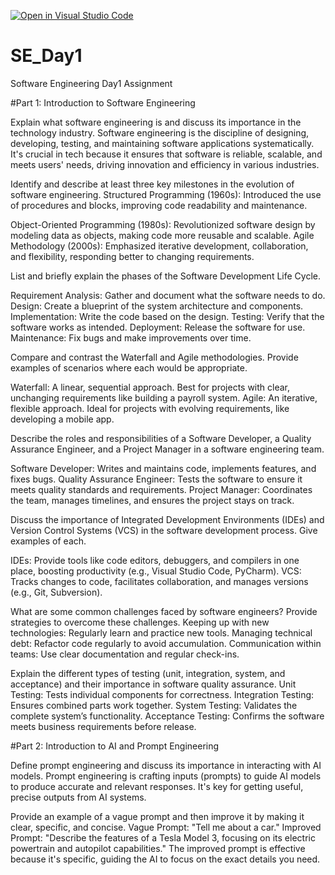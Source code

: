 [![Open in Visual Studio Code](https://classroom.github.com/assets/open-in-vscode-2e0aaae1b6195c2367325f4f02e2d04e9abb55f0b24a779b69b11b9e10269abc.svg)](https://classroom.github.com/online_ide?assignment_repo_id=15614510&assignment_repo_type=AssignmentRepo)
# SE_Day1

Software Engineering Day1 Assignment

#Part 1: Introduction to Software Engineering

Explain what software engineering is and discuss its importance in the technology industry.
Software engineering is the discipline of designing, developing, testing, and maintaining software applications systematically. It's crucial in tech because it ensures that software is reliable, scalable, and meets users' needs, driving innovation and efficiency in various industries.

Identify and describe at least three key milestones in the evolution of software engineering.
Structured Programming (1960s): Introduced the use of procedures and blocks, improving code readability and maintenance.

Object-Oriented Programming (1980s): Revolutionized software design by modeling data as objects, making code more reusable and scalable.
Agile Methodology (2000s): Emphasized iterative development, collaboration, and flexibility, responding better to changing requirements.

List and briefly explain the phases of the Software Development Life Cycle.

Requirement Analysis: Gather and document what the software needs to do.
Design: Create a blueprint of the system architecture and components.
Implementation: Write the code based on the design.
Testing: Verify that the software works as intended.
Deployment: Release the software for use.
Maintenance: Fix bugs and make improvements over time.

Compare and contrast the Waterfall and Agile methodologies. Provide examples of scenarios where each would be appropriate.

Waterfall: A linear, sequential approach. Best for projects with clear, unchanging requirements like building a payroll system.
Agile: An iterative, flexible approach. Ideal for projects with evolving requirements, like developing a mobile app.

Describe the roles and responsibilities of a Software Developer, a Quality Assurance Engineer, and a Project Manager in a software engineering team.

Software Developer: Writes and maintains code, implements features, and fixes bugs.
Quality Assurance Engineer: Tests the software to ensure it meets quality standards and requirements.
Project Manager: Coordinates the team, manages timelines, and ensures the project stays on track.

Discuss the importance of Integrated Development Environments (IDEs) and Version Control Systems (VCS) in the software development process. Give examples of each.

IDEs: Provide tools like code editors, debuggers, and compilers in one place, boosting productivity (e.g., Visual Studio Code, PyCharm).
VCS: Tracks changes to code, facilitates collaboration, and manages versions (e.g., Git, Subversion).

What are some common challenges faced by software engineers? Provide strategies to overcome these challenges.
Keeping up with new technologies: Regularly learn and practice new tools.
Managing technical debt: Refactor code regularly to avoid accumulation.
Communication within teams: Use clear documentation and regular check-ins.

Explain the different types of testing (unit, integration, system, and acceptance) and their importance in software quality assurance.
Unit Testing: Tests individual components for correctness.
Integration Testing: Ensures combined parts work together.
System Testing: Validates the complete system’s functionality.
Acceptance Testing: Confirms the software meets business requirements before release.

#Part 2: Introduction to AI and Prompt Engineering

Define prompt engineering and discuss its importance in interacting with AI models.
Prompt engineering is crafting inputs (prompts) to guide AI models to produce accurate and relevant responses. It's key for getting useful, precise outputs from AI systems.

Provide an example of a vague prompt and then improve it by making it clear, specific, and concise. Vague Prompt: "Tell me about a car."
Improved Prompt: "Describe the features of a Tesla Model 3, focusing on its electric powertrain and autopilot capabilities."
The improved prompt is effective because it's specific, guiding the AI to focus on the exact details you need.
